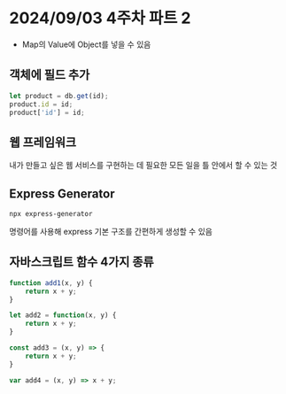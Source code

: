 # 2024/09/03 4주차 파트 2

- Map의 Value에 Object를 넣을 수 있음

## 객체에 필드 추가

```js
let product = db.get(id);
product.id = id;
product['id'] = id;
```

## 웹 프레임워크

내가 만들고 싶은 웹 서비스를 구현하는 데 필요한 모든 일을 틀 안에서 할 수 있는 것

## Express Generator

```console
npx express-generator
```

명령어를 사용해 express 기본 구조를 간편하게 생성할 수 있음

## 자바스크립트 함수 4가지 종류

```js
function add1(x, y) {
    return x + y;
}

let add2 = function(x, y) {
    return x + y;
}

const add3 = (x, y) => {
    return x + y;
}

var add4 = (x, y) => x + y;
```
